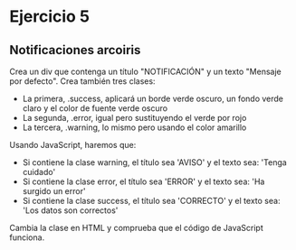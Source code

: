 # Ejercicio 5

## Notificaciones arcoiris

Crea un div que contenga un título "NOTIFICACIÓN" y un texto "Mensaje por defecto". Crea también tres clases:

- La primera, .success, aplicará un borde verde oscuro, un fondo verde claro y el color de fuente verde oscuro
- La segunda, .error, igual pero sustituyendo el verde por rojo
- La tercera, .warning, lo mismo pero usando el color amarillo

Usando JavaScript, haremos que:

- Si contiene la clase warning, el título sea 'AVISO' y el texto sea: 'Tenga cuidado'
- Si contiene la clase error, el título sea 'ERROR' y el texto sea: 'Ha surgido un error'
- Si contiene la clase success, el título sea 'CORRECTO' y el texto sea: 'Los datos son correctos'

Cambia la clase en HTML y comprueba que el código de JavaScript funciona.
